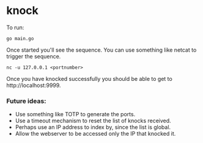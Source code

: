# knock

To run:

`go main.go`

Once started you'll see the sequence.  You can use something like netcat to trigger the sequence.

`nc -u 127.0.0.1 <portnumber>`

Once you have knocked successfully you should be able to get to http://localhost:9999.

### Future ideas:
* Use something like TOTP to generate the ports.
* Use a timeout mechanism to reset the list of knocks received.
* Perhaps use an IP address to index by, since the list is global.
* Allow the webserver to be accessed only the IP that knocked it.